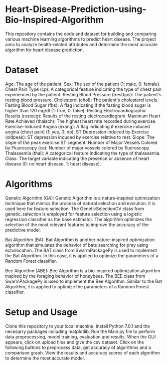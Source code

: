 # Heart-Disease-Prediction-using-Bio-Inspired-Algorithm
This repository contains the code and dataset for building and comparing various machine learning algorithms to predict heart disease. The project aims to analyze health-related attributes and determine the most accurate algorithm for heart disease prediction.

# Dataset
Age: The age of the patient.
Sex: The sex of the patient (1: male, 0: female).
Chest Pain Type (cp): A categorical feature indicating the type of chest pain experienced by the patient.
Resting Blood Pressure (trestbps): The patient's resting blood pressure.
Cholesterol (chol): The patient's cholesterol levels.
Fasting Blood Sugar (fbs): A flag indicating if the fasting blood sugar is higher than 120 mg/dl (1: true, 0: false).
Resting Electrocardiographic Results (restecg): Results of the resting electrocardiogram.
Maximum Heart Rate Achieved (thalach): The highest heart rate recorded during exercise.
Exercise-Induced Angina (exang): A flag indicating if exercise induced angina (chest pain) (1: yes, 0: no).
ST Depression Induced by Exercise (oldpeak): ST depression induced by exercise relative to rest.
Slope: The slope of the peak exercise ST segment.
Number of Major Vessels Colored by Fluoroscopy (ca): Number of major vessels colored by fluoroscopy.
Thalassemia (thal): A categorical feature indicating the type of thalassemia.
Class: The target variable indicating the presence or absence of heart disease (0: no heart disease, 1: heart disease).

# Algorithms
Genetic Algorithm (GA):
Genetic Algorithm is a nature-inspired optimization technique that mimics the process of natural selection and evolution. It is used here for feature selection.
The GeneticSelectionCV class from genetic_selection is employed for feature selection using a logistic regression classifier as the base estimator.
The algorithm optimizes the selection of the most relevant features to improve the accuracy of the predictive model.

Bat Algorithm (BA):
Bat Algorithm is another nature-inspired optimization algorithm that simulates the behavior of bats searching for prey using echolocation.
The BAT class from SwarmPackagePy is used to implement the Bat Algorithm.
In this case, it is applied to optimize the parameters of a Random Forest classifier.

Bee Algorithm (ABE):
Bee Algorithm is a bio-inspired optimization algorithm inspired by the foraging behavior of honeybees.
The BEE class from SwarmPackagePy is used to implement the Bee Algorithm.
Similar to the Bat Algorithm, it is applied to optimize the parameters of a Random Forest classifier.

# Setup and Usage
Clone this repository to your local machine.
Install Python 7.0.1 and the necesarry packages including matplotlib.
Run the Main.py file to perform data preprocessing, model training, evaluation and results.
When the GUI appears, click on upload files and give the csv dataset.
Click on the following buttons to preprocess data, get accuracy of algorithms and a comparison graph.
View the results and accuracy scores of each algorithm to determine the most accurate model.
